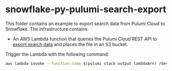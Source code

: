 # snowflake-py-pulumi-search-export

This folder contains an example to export search data from Pulumi Cloud to Snowflake. The infrastructure contains:

- An AWS Lambda function that queries the Pulumi Cloud REST API to [export search data](https://www.pulumi.com/docs/pulumi-cloud/cloud-rest-api/#resource-search) and places the file in an S3 bucket.

Trigger the Lambda with the following command:

```bash
aws lambda invoke --function-name $(pulumi stack output lambdaArn) /dev/stdout
```
